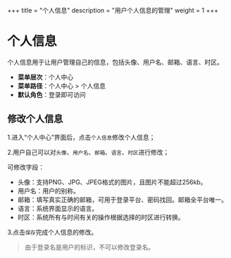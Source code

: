 ﻿+++
title = "个人信息"
description = "用户个人信息的管理"
weight = 1
+++

# 个人信息

个人信息用于让用户管理自己的信息，包括头像、用户名、邮箱、语言、时区。

  - **菜单层次**：个人中心
  - **菜单路径**：个人中心 > 个人信息
  - **默认角色**：登录即可访问

<h2 id="1">修改个人信息</h2>

1.进入“个人中心”界面后，点击`个人信息`修改个人信息；

2.用户自己可以对`头像`、`用户名`、`邮箱`、`语言`、`时区`进行修改；

可修改字段：

- 头像：支持PNG、JPG、JPEG格式的图片，且图片不能超过256kb。
- 用户名：用户的别称。
- 邮箱：填写真实正确的邮箱，可用于登录平台、密码找回。邮箱全平台唯一。
- 语言：系统界面显示的语言。
- 时区：系统所有与时间有关的操作根据选择的时区进行转换。

3.点击`保存`完成个人信息的修改。

<blockquote class="note">
         由于登录名是用户的标识，不可以修改登录名。
      </blockquote>

